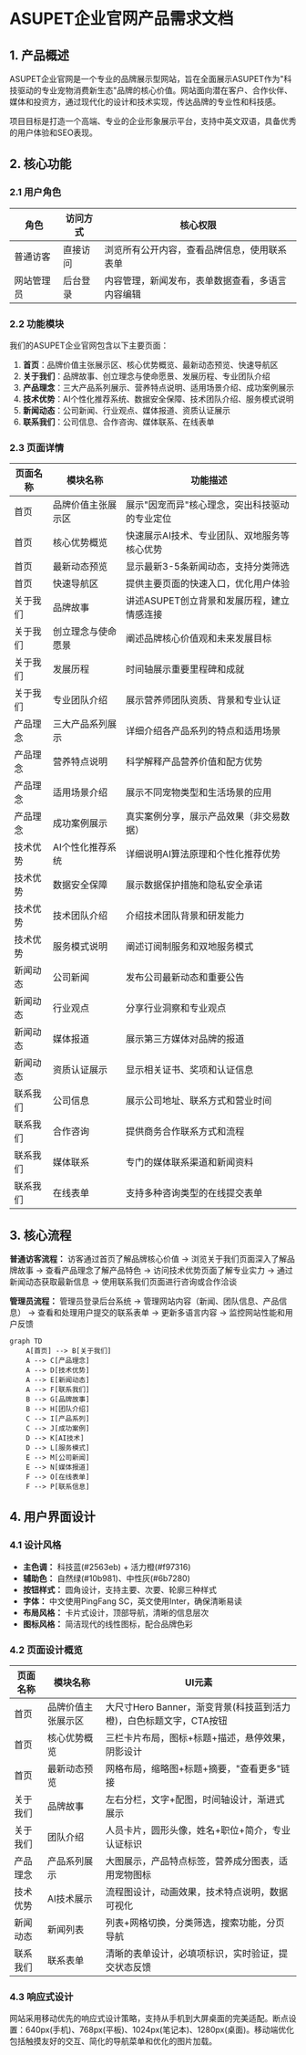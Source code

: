 # ASUPET企业官网产品需求文档

## 1. 产品概述

ASUPET企业官网是一个专业的品牌展示型网站，旨在全面展示ASUPET作为"科技驱动的专业宠物消费新生态"品牌的核心价值。网站面向潜在客户、合作伙伴、媒体和投资方，通过现代化的设计和技术实现，传达品牌的专业性和科技感。

项目目标是打造一个高端、专业的企业形象展示平台，支持中英文双语，具备优秀的用户体验和SEO表现。

## 2. 核心功能

### 2.1 用户角色

| 角色 | 访问方式 | 核心权限 |
|------|----------|----------|
| 普通访客 | 直接访问 | 浏览所有公开内容，查看品牌信息，使用联系表单 |
| 网站管理员 | 后台登录 | 内容管理，新闻发布，表单数据查看，多语言内容编辑 |

### 2.2 功能模块

我们的ASUPET企业官网包含以下主要页面：

1. **首页**：品牌价值主张展示区、核心优势概览、最新动态预览、快速导航区
2. **关于我们**：品牌故事、创立理念与使命愿景、发展历程、专业团队介绍
3. **产品理念**：三大产品系列展示、营养特点说明、适用场景介绍、成功案例展示
4. **技术优势**：AI个性化推荐系统、数据安全保障、技术团队介绍、服务模式说明
5. **新闻动态**：公司新闻、行业观点、媒体报道、资质认证展示
6. **联系我们**：公司信息、合作咨询、媒体联系、在线表单

### 2.3 页面详情

| 页面名称 | 模块名称 | 功能描述 |
|----------|----------|----------|
| 首页 | 品牌价值主张展示区 | 展示"因宠而异"核心理念，突出科技驱动的专业定位 |
| 首页 | 核心优势概览 | 快速展示AI技术、专业团队、双地服务等核心优势 |
| 首页 | 最新动态预览 | 显示最新3-5条新闻动态，支持分类筛选 |
| 首页 | 快速导航区 | 提供主要页面的快速入口，优化用户体验 |
| 关于我们 | 品牌故事 | 讲述ASUPET创立背景和发展历程，建立情感连接 |
| 关于我们 | 创立理念与使命愿景 | 阐述品牌核心价值观和未来发展目标 |
| 关于我们 | 发展历程 | 时间轴展示重要里程碑和成就 |
| 关于我们 | 专业团队介绍 | 展示营养师团队资质、背景和专业认证 |
| 产品理念 | 三大产品系列展示 | 详细介绍各产品系列的特点和适用场景 |
| 产品理念 | 营养特点说明 | 科学解释产品营养价值和配方优势 |
| 产品理念 | 适用场景介绍 | 展示不同宠物类型和生活场景的应用 |
| 产品理念 | 成功案例展示 | 真实案例分享，展示产品效果（非交易数据） |
| 技术优势 | AI个性化推荐系统 | 详细说明AI算法原理和个性化推荐优势 |
| 技术优势 | 数据安全保障 | 展示数据保护措施和隐私安全承诺 |
| 技术优势 | 技术团队介绍 | 介绍技术团队背景和研发能力 |
| 技术优势 | 服务模式说明 | 阐述订阅制服务和双地服务模式 |
| 新闻动态 | 公司新闻 | 发布公司最新动态和重要公告 |
| 新闻动态 | 行业观点 | 分享行业洞察和专业观点 |
| 新闻动态 | 媒体报道 | 展示第三方媒体对品牌的报道 |
| 新闻动态 | 资质认证展示 | 显示相关证书、奖项和认证信息 |
| 联系我们 | 公司信息 | 展示公司地址、联系方式和营业时间 |
| 联系我们 | 合作咨询 | 提供商务合作联系方式和流程 |
| 联系我们 | 媒体联系 | 专门的媒体联系渠道和新闻资料 |
| 联系我们 | 在线表单 | 支持多种咨询类型的在线提交表单 |

## 3. 核心流程

**普通访客流程：**
访客通过首页了解品牌核心价值 → 浏览关于我们页面深入了解品牌故事 → 查看产品理念了解产品特色 → 访问技术优势页面了解专业实力 → 通过新闻动态获取最新信息 → 使用联系我们页面进行咨询或合作洽谈

**管理员流程：**
管理员登录后台系统 → 管理网站内容（新闻、团队信息、产品信息） → 查看和处理用户提交的联系表单 → 更新多语言内容 → 监控网站性能和用户反馈

```mermaid
graph TD
    A[首页] --> B[关于我们]
    A --> C[产品理念]
    A --> D[技术优势]
    A --> E[新闻动态]
    A --> F[联系我们]
    B --> G[品牌故事]
    B --> H[团队介绍]
    C --> I[产品系列]
    C --> J[成功案例]
    D --> K[AI技术]
    D --> L[服务模式]
    E --> M[公司新闻]
    E --> N[媒体报道]
    F --> O[在线表单]
    F --> P[联系信息]
```

## 4. 用户界面设计

### 4.1 设计风格

- **主色调：** 科技蓝(#2563eb) + 活力橙(#f97316)
- **辅助色：** 自然绿(#10b981)、中性灰(#6b7280)
- **按钮样式：** 圆角设计，支持主要、次要、轮廓三种样式
- **字体：** 中文使用PingFang SC，英文使用Inter，确保清晰易读
- **布局风格：** 卡片式设计，顶部导航，清晰的信息层次
- **图标风格：** 简洁现代的线性图标，配合品牌色彩

### 4.2 页面设计概览

| 页面名称 | 模块名称 | UI元素 |
|----------|----------|--------|
| 首页 | 品牌价值主张展示区 | 大尺寸Hero Banner，渐变背景(科技蓝到活力橙)，白色标题文字，CTA按钮 |
| 首页 | 核心优势概览 | 三栏卡片布局，图标+标题+描述，悬停效果，阴影设计 |
| 首页 | 最新动态预览 | 网格布局，缩略图+标题+摘要，"查看更多"链接 |
| 关于我们 | 品牌故事 | 左右分栏，文字+配图，时间轴设计，渐进式展示 |
| 关于我们 | 团队介绍 | 人员卡片，圆形头像，姓名+职位+简介，专业认证标识 |
| 产品理念 | 产品系列展示 | 大图展示，产品特点标签，营养成分图表，适用宠物图标 |
| 技术优势 | AI技术展示 | 流程图设计，动画效果，技术特点说明，数据可视化 |
| 新闻动态 | 新闻列表 | 列表+网格切换，分类筛选，搜索功能，分页导航 |
| 联系我们 | 联系表单 | 清晰的表单设计，必填项标识，实时验证，提交状态反馈 |

### 4.3 响应式设计

网站采用移动优先的响应式设计策略，支持从手机到大屏桌面的完美适配。断点设置：640px(手机)、768px(平板)、1024px(笔记本)、1280px(桌面)。移动端优化包括触摸友好的交互、简化的导航菜单和优化的图片加载。